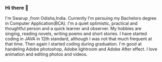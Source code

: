 ### Hi there 👋
I'm Swarup ,from Odisha,India. Currently I'm persuing my Bachelors degree in Computer Application(BCA). I'm a quiet optimistic, practical and thoughtful person and a quick learner and observer. My hobbies are singing, reading novels, writing poems and short stories. I have started coding in JAVA in 12th standard, although I was not that much frequent at that time. Then again I started coding during graduation. I'm good at handeling Adobe photoshop, Adobe lightroom and Adobe After effect. I love animation and editing photos and videos.
